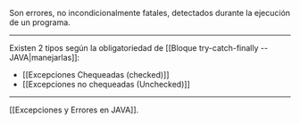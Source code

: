 Son errores, no incondicionalmente fatales, detectados durante la ejecución de un programa.
***
Existen 2 tipos según la obligatoriedad de [[Bloque try-catch-finally -- JAVA|manejarlas]]:
- [[Excepciones Chequeadas (checked)]]
- [[Excepciones no chequeadas (Unchecked)]]
***
[[Excepciones y Errores en JAVA]].